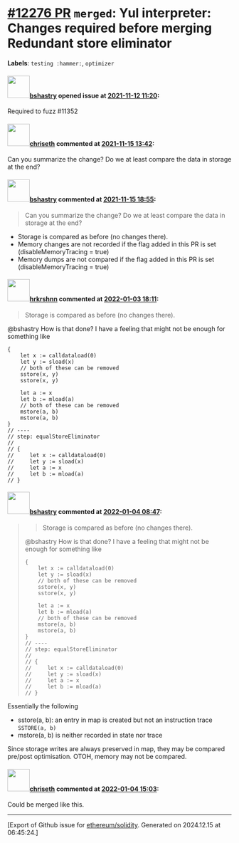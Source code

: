 # [\#12276 PR](https://github.com/ethereum/solidity/pull/12276) `merged`: Yul interpreter: Changes required before merging Redundant store eliminator
**Labels**: `testing :hammer:`, `optimizer`


#### <img src="https://avatars.githubusercontent.com/u/2388185?v=4" width="50">[bshastry](https://github.com/bshastry) opened issue at [2021-11-12 11:20](https://github.com/ethereum/solidity/pull/12276):

Required to fuzz #11352 

#### <img src="https://avatars.githubusercontent.com/u/9073706?v=4" width="50">[chriseth](https://github.com/chriseth) commented at [2021-11-15 13:42](https://github.com/ethereum/solidity/pull/12276#issuecomment-968922845):

Can you summarize the change? Do we at least compare the data in storage at the end?

#### <img src="https://avatars.githubusercontent.com/u/2388185?v=4" width="50">[bshastry](https://github.com/bshastry) commented at [2021-11-15 18:55](https://github.com/ethereum/solidity/pull/12276#issuecomment-969216361):

> Can you summarize the change? Do we at least compare the data in storage at the end?

- Storage is compared as before (no changes there).
- Memory changes are not recorded if the flag added in this PR is set (disableMemoryTracing = true)
- Memory dumps are not compared if the flag added in this PR is set (disableMemoryTracing = true)

#### <img src="https://avatars.githubusercontent.com/u/13174375?u=52d702cb6bec53b561afa293cf9cd53ef7a63924&v=4" width="50">[hrkrshnn](https://github.com/hrkrshnn) commented at [2022-01-03 18:11](https://github.com/ethereum/solidity/pull/12276#issuecomment-1004265643):

> Storage is compared as before (no changes there).

@bshastry How is that done? I have a feeling that might not be enough for something like

```solidity
{
    let x := calldataload(0)
    let y := sload(x)
    // both of these can be removed
    sstore(x, y)
    sstore(x, y)

    let a := x
    let b := mload(a)
    // both of these can be removed
    mstore(a, b)
    mstore(a, b)
}
// ----
// step: equalStoreEliminator
//
// {
//     let x := calldataload(0)
//     let y := sload(x)
//     let a := x
//     let b := mload(a)
// }
```

#### <img src="https://avatars.githubusercontent.com/u/2388185?v=4" width="50">[bshastry](https://github.com/bshastry) commented at [2022-01-04 08:47](https://github.com/ethereum/solidity/pull/12276#issuecomment-1004623318):

> > Storage is compared as before (no changes there).
> 
> @bshastry How is that done? I have a feeling that might not be enough for something like
> 
> ```solidity
> {
>     let x := calldataload(0)
>     let y := sload(x)
>     // both of these can be removed
>     sstore(x, y)
>     sstore(x, y)
> 
>     let a := x
>     let b := mload(a)
>     // both of these can be removed
>     mstore(a, b)
>     mstore(a, b)
> }
> // ----
> // step: equalStoreEliminator
> //
> // {
> //     let x := calldataload(0)
> //     let y := sload(x)
> //     let a := x
> //     let b := mload(a)
> // }
> ```

Essentially the following

- sstore(a, b): an entry in map is created but not an instruction trace `SSTORE(a, b)`
- mstore(a, b) is neither recorded in state nor trace

Since storage writes are always preserved in map, they may be compared pre/post optimisation. OTOH, memory may not be compared.

#### <img src="https://avatars.githubusercontent.com/u/9073706?v=4" width="50">[chriseth](https://github.com/chriseth) commented at [2022-01-04 15:03](https://github.com/ethereum/solidity/pull/12276#issuecomment-1004886464):

Could be merged like this.


-------------------------------------------------------------------------------



[Export of Github issue for [ethereum/solidity](https://github.com/ethereum/solidity). Generated on 2024.12.15 at 06:45:24.]
